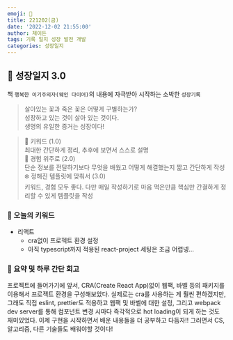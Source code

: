 ```yaml
---
emoji: 🌱
title: 221202(금)
date: '2022-12-02 21:55:00'
author: 제이든
tags: 기록 일지 성장 발전 개발
categories: 성장일지
---
```


## 🎄 성장일지 3.0

책 `행복한 이기주의자(웨인 다이어)`의 내용에 자극받아 시작하는 소박한 `성장기록`

> 살아있는 꽃과 죽은 꽃은 어떻게 구별하는가?<br/>
> 성장하고 있는 것이 살아 있는 것이다.<br/>
> 생명의 유일한 증거는 성장이다!

> 🌳 키워드 (1.0)<br/>
> 최대한 간단하게 정리, 추후에 보면서 스스로 설명<br/>
> 🍉 경험 위주로 (2.0)<br/>
> 단순 정보를 전달하기보다 무엇을 배웠고 어떻게 해결했는지 짧고 간단하게 작성<br/>
> ❄️ 정해진 템플릿에 맞춰서 (3.0)<br/>
> 키워드, 경험 모두 좋다. 다만 매일 작성하기로 마음 먹은만큼 핵심만 간결하게 정리할 수 있게 템플릿을 작성

### 🔑 오늘의 키워드

- 리액트
  - cra없이 프로젝트 환경 설정
  - 아직 typescript까지 적용된 react-project 세팅은 조금 어렵넹...

### 📝 요약 및 하루 간단 회고

프로젝트에 들어가기에 앞서, CRA(Create React App)없이 웹팩, 바벨 등의 패키지를 이용해서 프로젝트 환경을 구성해보았다.
실제로는 cra를 사용하는 게 훨씬 편하겠지만, 그래도 직접 eslint, prettier도 적용하고 웹팩 및 바벨에 대한 설정, 그리고 webpack dev server를 통해
컴포넌트 변경 시마다 즉각적으로 hot loading이 되게 하는 것도 재미있었다. 이제 구현을 시작하면서 배운 내용들을 더 공부하고 다듬자!!
그러면서 CS, 알고리즘, 다른 기술들도 배워야할 것이다!

```toc

```
